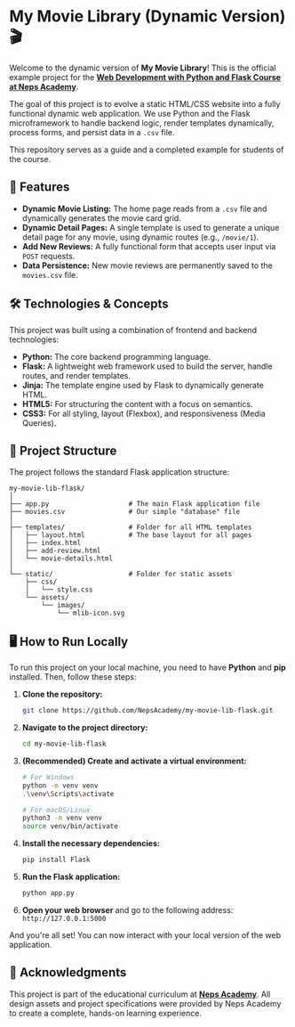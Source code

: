 # My Movie Library (Dynamic Version) 🎬

Welcome to the dynamic version of **My Movie Library**\! This is the official example project for the [**Web Development with Python and Flask Course at Neps Academy**](https://neps.academy).

The goal of this project is to evolve a static HTML/CSS website into a fully functional dynamic web application. We use Python and the Flask microframework to handle backend logic, render templates dynamically, process forms, and persist data in a `.csv` file.

This repository serves as a guide and a completed example for students of the course.

## 🚀 Features

- **Dynamic Movie Listing:** The home page reads from a `.csv` file and dynamically generates the movie card grid.
- **Dynamic Detail Pages:** A single template is used to generate a unique detail page for any movie, using dynamic routes (e.g., `/movie/1`).
- **Add New Reviews:** A fully functional form that accepts user input via `POST` requests.
- **Data Persistence:** New movie reviews are permanently saved to the `movies.csv` file.

## 🛠️ Technologies & Concepts

This project was built using a combination of frontend and backend technologies:

- **Python:** The core backend programming language.
- **Flask:** A lightweight web framework used to build the server, handle routes, and render templates.
- **Jinja:** The template engine used by Flask to dynamically generate HTML.
- **HTML5:** For structuring the content with a focus on semantics.
- **CSS3:** For all styling, layout (Flexbox), and responsiveness (Media Queries).

## 📁 Project Structure

The project follows the standard Flask application structure:

```
my-movie-lib-flask/
│
├── app.py                    # The main Flask application file
├── movies.csv                # Our simple "database" file
│
├── templates/                # Folder for all HTML templates
│   ├── layout.html           # The base layout for all pages
│   ├── index.html
│   ├── add-review.html
│   └── movie-details.html
│
└── static/                   # Folder for static assets
    ├── css/
    │   └── style.css
    └── assets/
        └── images/
            └── mlib-icon.svg
```

## 🖥️ How to Run Locally

To run this project on your local machine, you need to have **Python** and **pip** installed. Then, follow these steps:

1.  **Clone the repository:**

    ```sh
    git clone https://github.com/NepsAcademy/my-movie-lib-flask.git
    ```

2.  **Navigate to the project directory:**

    ```sh
    cd my-movie-lib-flask
    ```

3.  **(Recommended) Create and activate a virtual environment:**

    ```sh
    # For Windows
    python -m venv venv
    .\venv\Scripts\activate

    # For macOS/Linux
    python3 -m venv venv
    source venv/bin/activate
    ```

4.  **Install the necessary dependencies:**

    ```sh
    pip install Flask
    ```

5.  **Run the Flask application:**

    ```sh
    python app.py
    ```

6.  **Open your web browser** and go to the following address:
    `http://127.0.0.1:5000`

And you're all set\! You can now interact with your local version of the web application.

## 🙏 Acknowledgments

This project is part of the educational curriculum at **[Neps Academy](https://neps.academy)**. All design assets and project specifications were provided by Neps Academy to create a complete, hands-on learning experience.
